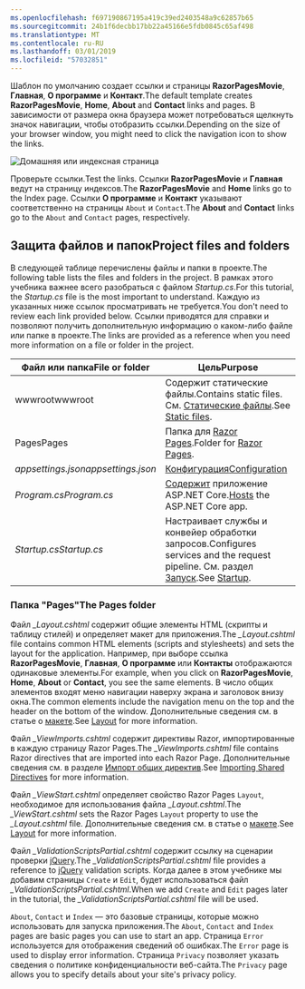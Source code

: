 ```yaml
---
ms.openlocfilehash: f697190867195a419c39ed2403548a9c62857b65
ms.sourcegitcommit: 24b1f6decbb17bb22a45166e5fdb0845c65af498
ms.translationtype: MT
ms.contentlocale: ru-RU
ms.lasthandoff: 03/01/2019
ms.locfileid: "57032851"
---
```

<span data-ttu-id="bacd1-101">Шаблон по умолчанию создает ссылки и страницы **RazorPagesMovie**, **Главная**, **О программе** и **Контакт**.</span><span class="sxs-lookup"><span data-stu-id="bacd1-101">The default template creates **RazorPagesMovie**, **Home**, **About** and **Contact** links and pages.</span></span> <span data-ttu-id="bacd1-102">В зависимости от размера окна браузера может потребоваться щелкнуть значок навигации, чтобы отобразить ссылки.</span><span class="sxs-lookup"><span data-stu-id="bacd1-102">Depending on the size of your browser window, you might need to click the navigation icon to show the links.</span></span>

![Домашняя или индексная страница](../../tutorials/razor-pages/razor-pages-start/_static/home2.png)

<span data-ttu-id="bacd1-104">Проверьте ссылки.</span><span class="sxs-lookup"><span data-stu-id="bacd1-104">Test the links.</span></span> <span data-ttu-id="bacd1-105">Ссылки **RazorPagesMovie** и **Главная** ведут на страницу индексов.</span><span class="sxs-lookup"><span data-stu-id="bacd1-105">The **RazorPagesMovie** and **Home** links go to the Index page.</span></span> <span data-ttu-id="bacd1-106">Ссылки **О программе** и **Контакт** указывают соответственно на страницы `About` и `Contact`.</span><span class="sxs-lookup"><span data-stu-id="bacd1-106">The **About** and **Contact** links go to the `About` and `Contact` pages, respectively.</span></span>

## <a name="project-files-and-folders"></a><span data-ttu-id="bacd1-107">Защита файлов и папок</span><span class="sxs-lookup"><span data-stu-id="bacd1-107">Project files and folders</span></span>

<span data-ttu-id="bacd1-108">В следующей таблице перечислены файлы и папки в проекте.</span><span class="sxs-lookup"><span data-stu-id="bacd1-108">The following table lists the files and folders in the project.</span></span> <span data-ttu-id="bacd1-109">В рамках этого учебника важнее всего разобраться с файлом *Startup.cs*.</span><span class="sxs-lookup"><span data-stu-id="bacd1-109">For this tutorial, the *Startup.cs* file is the most important to understand.</span></span> <span data-ttu-id="bacd1-110">Каждую из указанных ниже ссылок просматривать не требуется.</span><span class="sxs-lookup"><span data-stu-id="bacd1-110">You don't need to review each link provided below.</span></span> <span data-ttu-id="bacd1-111">Ссылки приводятся для справки и позволяют получить дополнительную информацию о каком-либо файле или папке в проекте.</span><span class="sxs-lookup"><span data-stu-id="bacd1-111">The links are provided as a reference when you need more information on a file or folder in the project.</span></span>

| <span data-ttu-id="bacd1-112">Файл или папка</span><span class="sxs-lookup"><span data-stu-id="bacd1-112">File or folder</span></span>              | <span data-ttu-id="bacd1-113">Цель</span><span class="sxs-lookup"><span data-stu-id="bacd1-113">Purpose</span></span> |
| ----------------- | ------------ |
| <span data-ttu-id="bacd1-114">wwwroot</span><span class="sxs-lookup"><span data-stu-id="bacd1-114">wwwroot</span></span> | <span data-ttu-id="bacd1-115">Содержит статические файлы.</span><span class="sxs-lookup"><span data-stu-id="bacd1-115">Contains static files.</span></span> <span data-ttu-id="bacd1-116">См. [Статические файлы](xref:fundamentals/static-files).</span><span class="sxs-lookup"><span data-stu-id="bacd1-116">See [Static files](xref:fundamentals/static-files).</span></span> |
| <span data-ttu-id="bacd1-117">Pages</span><span class="sxs-lookup"><span data-stu-id="bacd1-117">Pages</span></span> | <span data-ttu-id="bacd1-118">Папка для [Razor Pages](xref:razor-pages/index).</span><span class="sxs-lookup"><span data-stu-id="bacd1-118">Folder for [Razor Pages](xref:razor-pages/index).</span></span> |
| <span data-ttu-id="bacd1-119">*appsettings.json*</span><span class="sxs-lookup"><span data-stu-id="bacd1-119">*appsettings.json*</span></span> | [<span data-ttu-id="bacd1-120">Конфигурация</span><span class="sxs-lookup"><span data-stu-id="bacd1-120">Configuration</span></span>](xref:fundamentals/configuration/index) |
| <span data-ttu-id="bacd1-121">*Program.cs*</span><span class="sxs-lookup"><span data-stu-id="bacd1-121">*Program.cs*</span></span> | <span data-ttu-id="bacd1-122">[Содержит](xref:fundamentals/index#host) приложение ASP.NET Core.</span><span class="sxs-lookup"><span data-stu-id="bacd1-122">[Hosts](xref:fundamentals/index#host) the ASP.NET Core app.</span></span>|
| <span data-ttu-id="bacd1-123">*Startup.cs*</span><span class="sxs-lookup"><span data-stu-id="bacd1-123">*Startup.cs*</span></span> | <span data-ttu-id="bacd1-124">Настраивает службы и конвейер обработки запросов.</span><span class="sxs-lookup"><span data-stu-id="bacd1-124">Configures services and the request pipeline.</span></span> <span data-ttu-id="bacd1-125">См. раздел [Запуск](xref:fundamentals/startup).</span><span class="sxs-lookup"><span data-stu-id="bacd1-125">See [Startup](xref:fundamentals/startup).</span></span>|

### <a name="the-pages-folder"></a><span data-ttu-id="bacd1-126">Папка "Pages"</span><span class="sxs-lookup"><span data-stu-id="bacd1-126">The Pages folder</span></span>

<span data-ttu-id="bacd1-127">Файл *_Layout.cshtml* содержит общие элементы HTML (скрипты и таблицу стилей) и определяет макет для приложения.</span><span class="sxs-lookup"><span data-stu-id="bacd1-127">The *_Layout.cshtml* file contains common HTML elements (scripts and stylesheets) and sets the layout for the application.</span></span> <span data-ttu-id="bacd1-128">Например, при выборе ссылка **RazorPagesMovie**, **Главная**, **О программе** или **Контакты** отображаются одинаковые элементы.</span><span class="sxs-lookup"><span data-stu-id="bacd1-128">For example, when you click on **RazorPagesMovie**, **Home**, **About** or **Contact**, you see the same elements.</span></span> <span data-ttu-id="bacd1-129">В число общих элементов входят меню навигации наверху экрана и заголовок внизу окна.</span><span class="sxs-lookup"><span data-stu-id="bacd1-129">The common elements include the navigation menu on the top and the header on the bottom of the window.</span></span> <span data-ttu-id="bacd1-130">Дополнительные сведения см. в статье о [макете](xref:mvc/views/layout).</span><span class="sxs-lookup"><span data-stu-id="bacd1-130">See [Layout](xref:mvc/views/layout) for more information.</span></span>

<span data-ttu-id="bacd1-131">Файл *_ViewImports.cshtml* содержит директивы Razor, импортированные в каждую страницу Razor Pages.</span><span class="sxs-lookup"><span data-stu-id="bacd1-131">The *_ViewImports.cshtml* file contains Razor directives that are imported into each Razor Page.</span></span> <span data-ttu-id="bacd1-132">Дополнительные сведения см. в разделе [Импорт общих директив](xref:mvc/views/layout#importing-shared-directives).</span><span class="sxs-lookup"><span data-stu-id="bacd1-132">See [Importing Shared Directives](xref:mvc/views/layout#importing-shared-directives) for more information.</span></span>

<span data-ttu-id="bacd1-133">Файл *_ViewStart.cshtml* определяет свойство Razor Pages `Layout`, необходимое для использования файла *_Layout.cshtml*.</span><span class="sxs-lookup"><span data-stu-id="bacd1-133">The *_ViewStart.cshtml* sets the Razor Pages `Layout` property to use the *_Layout.cshtml* file.</span></span> <span data-ttu-id="bacd1-134">Дополнительные сведения см. в статье о [макете](xref:mvc/views/layout).</span><span class="sxs-lookup"><span data-stu-id="bacd1-134">See [Layout](xref:mvc/views/layout) for more information.</span></span>

<span data-ttu-id="bacd1-135">Файл *_ValidationScriptsPartial.cshtml* содержит ссылку на сценарии проверки [jQuery](https://jquery.com/).</span><span class="sxs-lookup"><span data-stu-id="bacd1-135">The *_ValidationScriptsPartial.cshtml* file provides a reference to [jQuery](https://jquery.com/) validation scripts.</span></span> <span data-ttu-id="bacd1-136">Когда далее в этом учебнике мы добавим страницы `Create` и `Edit`, будет использоваться файл *_ValidationScriptsPartial.cshtml*.</span><span class="sxs-lookup"><span data-stu-id="bacd1-136">When we add `Create` and `Edit` pages later in the tutorial, the *_ValidationScriptsPartial.cshtml* file will be used.</span></span>

<span data-ttu-id="bacd1-137">`About`, `Contact` и `Index` — это базовые страницы, которые можно использовать для запуска приложения.</span><span class="sxs-lookup"><span data-stu-id="bacd1-137">The `About`, `Contact` and `Index` pages are basic pages you can use to start an app.</span></span> <span data-ttu-id="bacd1-138">Страница `Error` используется для отображения сведений об ошибках.</span><span class="sxs-lookup"><span data-stu-id="bacd1-138">The `Error` page is used to display error information.</span></span> <span data-ttu-id="bacd1-139">Страница `Privacy` позволяет указать сведения о политике конфиденциальности веб-сайта.</span><span class="sxs-lookup"><span data-stu-id="bacd1-139">The `Privacy` page allows you to specify details about your site's privacy policy.</span></span>
